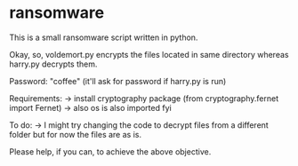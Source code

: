 # ransomware
This is a small ransomware script written in python.

Okay, so, voldemort.py encrypts the files located in same directory whereas harry.py decrypts them.

Password: "coffee" (it'll ask for password if harry.py is run)

Requirements:
-> install cryptography package (from cryptography.fernet import Fernet)
-> also os is also imported fyi

To do:
-> I might try changing the code to decrypt files from a different folder but for now the files are as is.

Please help, if you can, to achieve the above objective.
